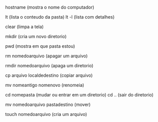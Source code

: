 hostname (mostra o nome do computador)

lt (lista o conteudo da pasta) lt -l (lista com detalhes)

clear (limpa a tela)

mkdir (cria um novo diretorio)

pwd (mostra em que pasta estou)

rm nomedoarquivo (apagar um arquivo)

rmdir nomedoarquivo (apaga um diretorio)

cp arquivo localdedestino (copiar arquivo)

mv nomeantigo nomenovo (renomeia)

cd nomepasta (mudar ou entrar em um diretorio) cd .. (sair do diretorio)

mv nomedoarquivo pastadestino (mover)

touch nomedoarquivo (cria um arquivo)
